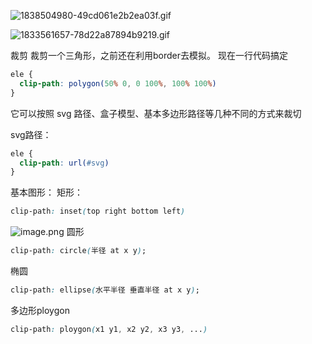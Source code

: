 ![1838504980-49cd061e2b2ea03f.gif](https://cdn.nlark.com/yuque/0/2024/gif/647071/1704248685812-b6c44a71-6099-4706-8602-0c5811500814.gif#averageHue=%23707841&clientId=u8569aeaa-043e-4&from=ui&id=u663f828a&originHeight=720&originWidth=1280&originalType=binary&ratio=0.8999999761581421&rotation=0&showTitle=false&size=7893842&status=done&style=none&taskId=u6214696a-bab4-4904-b230-a512826b95f&title=)

![1833561657-78d22a87894b9219.gif](https://cdn.nlark.com/yuque/0/2024/gif/647071/1704248727740-2a2571fd-2351-4348-80ad-40ffd1fe7afe.gif#averageHue=%2316003b&clientId=u8569aeaa-043e-4&from=ui&id=ufc337629&originHeight=720&originWidth=1280&originalType=binary&ratio=0.8999999761581421&rotation=0&showTitle=false&size=1306374&status=done&style=none&taskId=u62d5df0b-1da7-46c4-a234-cc4f2d2a9c6&title=)

裁剪
裁剪一个三角形，之前还在利用border去模拟。
现在一行代码搞定
```css
ele {
  clip-path: polygon(50% 0, 0 100%, 100% 100%)
}
```

它可以按照 svg 路径、盒子模型、基本多边形路径等几种不同的方式来裁切

svg路径：
```css
ele {
  clip-path: url(#svg)
}
```
基本图形：
矩形：
```css
clip-path: inset(top right bottom left)
```
![image.png](https://cdn.nlark.com/yuque/0/2024/png/647071/1704252003176-c8b28086-582a-4535-b5a4-df4edcb455f5.png#averageHue=%23f6f5f4&clientId=u8569aeaa-043e-4&from=paste&height=596&id=u31abdd5e&originHeight=536&originWidth=601&originalType=binary&ratio=0.8999999761581421&rotation=0&showTitle=false&size=28046&status=done&style=none&taskId=u018dea5b-5016-48f1-9972-ba94e9778e4&title=&width=667.7777954678481)
圆形
```css
clip-path: circle(半径 at x y);
```
椭圆
```css
clip-path: ellipse(水平半径 垂直半径 at x y);
```
多边形ploygon
```css
clip-path: ploygon(x1 y1, x2 y2, x3 y3, ...)
```
